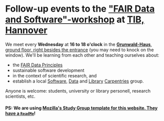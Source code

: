 # Follow-up events to the ["FAIR Data and Software"-workshop](https://tibhannover.github.io/2018-07-09-FAIR-Data-and-Software/) at [TIB, Hannover](https://www.tib.eu)

We meet every **Wednesday** at **16 to 18 o'clock** in the
[**Grunwald-Haus**, ground floor, right besides the entrance](https://www.openstreetmap.org/way/27870998)
(you may need to knock on the window). We'll be learning from each other and teaching ourselves about:

- the [FAIR Data Principles]
- sustainable software development
- in the context of scientific research, and
- establish a local [Software], [Data] and [Library] [Carpentries] group.

Anyone is welcome: students, university or library personell, research scientists, etc.

#### PS: We are using [Mozilla's Study Group template for this website. They have a `ReadMe`](https://github.com/mozillascience/studyGroup)!

[Carpentries]: https://carpentries.org/
[FAIR Data Principles]: https://blogs.tib.eu/wp/tib/2017/09/12/the-fair-data-principles-for-research-data/
[Data]: http://www.datacarpentry.org/
[Library]: https://librarycarpentry.org/
[Software]: https://software-carpentry.org/
